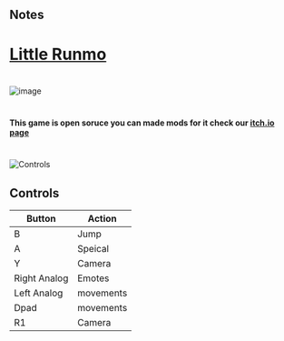 ## Notes

# [Little Runmo](https://juhosprite.itch.io/little-runmo)
#
![image](https://img.itch.zone/aW1nLzEyNTI5MzAyLnBuZw==/original/DDDupz.png)
#
**This game is open soruce you can made mods for it 
check our [itch.io page](https://juhosprite.itch.io/little-runmo)**



# 
![Controls](https://img.itch.zone/aW1nLzEzOTExMDQ3LnBuZw==/original/Z9I%2B5%2F.png)


## Controls

| Button | Action |
|--|--| 
|B|Jump|
|A|Speical|
|Y|Camera|
|Right Analog|Emotes|
|Left Analog|movements|
|Dpad|movements|
|R1|Camera|



